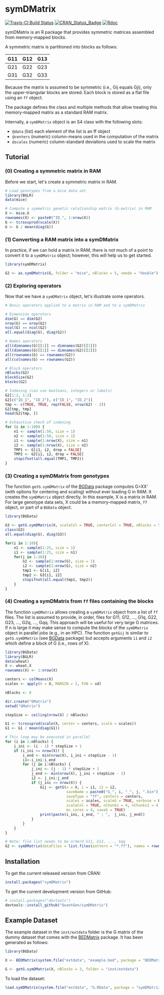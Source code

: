 symDMatrix
==========

[![Travis-CI Build Status](https://travis-ci.org/QuantGen/symDMatrix.svg?branch=master)](https://travis-ci.org/QuantGen/symDMatrix)
[![CRAN_Status_Badge](http://www.r-pkg.org/badges/version/symDMatrix)](https://cran.r-project.org/package=symDMatrix)
[![Rdoc](http://www.rdocumentation.org/badges/version/symDMatrix)](http://www.rdocumentation.org/packages/symDMatrix)

symDMatrix is an R package that provides symmetric matrices assembled from memory-mapped blocks.

A symmetric matrix is partitioned into blocks as follows:

| G11 | G12 | G13 |
|:---:|:---:|:---:|
| G21 | G22 | G23 |
| G31 | G32 | G33 |

Because the matrix is assumed to be symmetric (i.e., Gij equals Gji), only the upper-triangular blocks are stored. Each block is stored as a flat file using an `ff` object.

The package defines the class and multiple methods that allow treating this memory-mapped matrix as a standard RAM matrix.

Internally, a `symDMatrix` object is an S4 class with the following slots:

* `@data` (list) each element of the list is an ff object
* `@centers` (numeric) column-means used in the computation of the matrix
* `@scales` (numeric) column-standard deviations used to scale the matrix


Tutorial
--------

### (0) Creating a symmetric matrix in RAM

Before we start, let's create a symmetric matrix in RAM.

```R
# Load genotypes from a mice data set
library(BGLR)
data(mice)

# Compute a symmetric genetic relationship matrix (G-matrix) in RAM
X <- mice.X
rownames(X) <- paste0("ID_", 1:nrow(X))
G <- tcrossprod(scale(X))
G <- G / mean(diag(G))
```

### (1) Converting a RAM matrix into a symDMatrix

In practice, if we can hold a matrix in RAM, there is not much of a point to convert it to a `symDMatrix` object; however, this will help us to get started.

```R
library(symDMatrix)

G2 <- as.symDMatrix(G, folder = "mice", nBlocks = 5, vmode = "double") # can use `single` for lighter files
```

### (2) Exploring operators

Now that we have a `symDMatrix` object, let's illustrate some operators.

```R
# Basic operators applied to a matrix in RAM and to a symDMatrix

# Dimension operators
dim(G) == dim(G2)
nrow(G) == nrow(G2)
ncol(G) == ncol(G2)
all.equal(diag(G), diag(G2))

# Names operators
all(dimnames(G)[[1]] == dimnames(G2)[[1]])
all(dimnames(G)[[2]] == dimnames(G2)[[2]])
all(rownames(G) == rownames(G2))
all(colnames(G) == rownames(G2))

# Block operators
nBlocks(G2)
blockSize(G2)
blocks(G2)

# Indexing (can use booleans, integers or labels)
G2[1:2, 1:2]
G2[c("ID_1", "ID_2"), c("ID_1", "ID_2")]
tmp <- c(TRUE, TRUE, rep(FALSE, nrow(G2) - 2))
G2[tmp, tmp]
head(G2[tmp, ])

# Exhaustive check of indexing
for (i in 1:100) {
    n1 <- sample(1:50, size = 1)
    n2 <- sample(1:50, size = 1)
    i1 <- sample(1:nrow(X), size = n1)
    i2 <- sample(1:nrow(X), size = n2)
    TMP1 <- G[i1, i2, drop = FALSE]
    TMP2 <- G2[i1, i2, drop = FALSE]
    stopifnot(all.equal(TMP1, TMP2))
}

```

### (3) Creating a symDMatrix from genotypes

The function `getG.symDMatrix` of the [BGData](https://github.com/QuantGen/BGData) package computes G=XX' (with options for centering and scaling) without ever loading G in RAM. It creates the `symDMatrix` object directly. In this example, X is a matrix in RAM. For large genotype data sets, X could be a memory-mapped matrix, `ff` object, or part of a `BGData` object.

```R
library(BGData)

G3 <- getG.symDMatrix(X, scaleCol = TRUE, centerCol = TRUE, nBlocks = 5, folder = "tmp", vmode = "double")
class(G3)
all.equal(diag(G), diag(G3))

for(i in 1:10){
    n1 <- sample(1:25, size = 1)
    i1 <- sample(1:25, size = n1)
    for(j in 1:10){
        n2 <- sample(1:nrow(G), size = 1)
        i2 <- sample(1:nrow(G), size = n2)
        tmp1 <- G[i1, i2]
        tmp2 <- G3[i1, i2]
        stopifnot(all.equal(tmp1, tmp2))
    }
}
```

### (4) Creating a symDMatrix from `ff` files containing the blocks

The function `symDMatrix` allows creating a `symDMatrix` object from a list of `ff` files. The list is assumed to provide, in order, files for G11, G12, ..., G1q, G22, G23, ..., G2q, ..., Gqq. This approach will be useful for very large G matrices. If n is large it may make sense to compute the blocks of the `symDMatrix` object in parallel jobs (e.g., in an HPC). The function `getGij` is similar to `getG.symDMatrix` (see [BGData](https://github.com/QuantGen/BGData) package) but accepts arguments `i1` and `i2` which define a block of G (i.e., rows of X).

```R
library(BGData)
library(BGLR)
data(wheat)
X <- wheat.X
rownames(X) <- 1:nrow(X)

centers <- colMeans(X)
scales <- apply(X = X, MARGIN = 2, FUN = sd)

nBlocks <- 8

dir.create("GMatrix")
setwd("GMatrix")

stepSize <- ceiling(nrow(X) / nBlocks)

G1 <- tcrossprod(scale(X, center = centers, scale = scales))
G1 <- G1 / mean(diag(G1))

# This loop may be executed in parallel
for (i in 1:nBlocks) {
    i_ini <- (i - 1) * stepSize + 1
    if (i_ini <= nrow(X)) {
        i_end <- min(nrow(X), i_ini + stepSize - 1)
        i1<-i_ini:i_end
        for (j in i:nBlocks) {
            j_ini <- (j - 1) * stepSize + 1
            j_end <- min(nrow(X), j_ini + stepSize - 1)
            i2 <- j_ini:j_end
            if (j_ini <= nrow(X)) {
                Gij <- getG(x = X, i = i1, i2 = i2,
                            saveName = paste0("G_", i, "_", j, ".bin"),
                            saveType = "ff", centers = centers,
                            scales = scales, scaleG = TRUE, verbose = FALSE,
                            scaleCol = TRUE, nChunks = 4, nChunks2 = 4,
                            mc.cores = 4, saveG = TRUE)
                print(paste(i_ini, i_end, " ; ",  j_ini, j_end))
            }
        }
    }
}

# Note: file list needs to be orderd G11, G12, ..., Gqq
G2 <- symDMatrix(dataFiles = list.files(pattern = "*.ff"), names = rownames(X))
```


Installation
------------

To get the current released version from CRAN:

```r
install.packages("symDMatrix")
```

To get the current development version from GitHub:

```r
# install.packages("devtools")
devtools::install_github("QuantGen/symDMatrix")
```


Example Dataset
---------------

The example dataset in the `inst/extdata` folder is the G matrix of the dummy dataset that comes with the [BEDMatrix](https://cran.r-project.org/package=BEDMatrix) package. It has been generated as follows:

```R
library(BGData)

X <- BEDMatrix(system.file("extdata", "example.bed", package = "BEDMatrix"))

G <- getG.symDMatrix(X, nBlocks = 3, folder = "inst/extdata")
```

To load the dataset:

```R
load.symDMatrix(system.file("extdata", "G.RData", package = "symDMatrix")) # loads G
```
